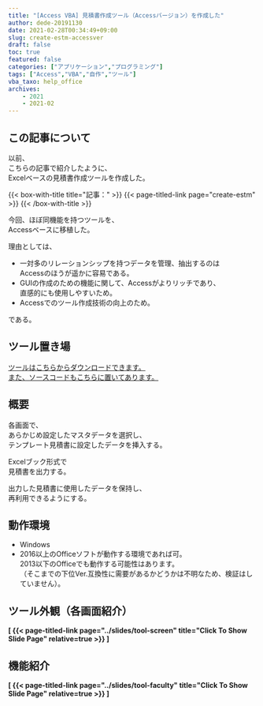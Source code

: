 ```yaml
---
title: "[Access VBA] 見積書作成ツール（Accessバージョン）を作成した"
author: dede-20191130
date: 2021-02-28T00:34:49+09:00
slug: create-estm-accessver
draft: false
toc: true
featured: false
categories: ["アプリケーション","プログラミング"]
tags: ["Access","VBA","自作","ツール"]
vba_taxo: help_office
archives:
    - 2021
    - 2021-02
---
```


## この記事について

以前、  
こちらの記事で紹介したように、  
Excelベースの見積書作成ツールを作成した。  

{{< box-with-title title="記事：" >}} 
    {{< page-titled-link page="create-estm" >}}
{{< /box-with-title >}}

今回、ほぼ同機能を持つツールを、  
Accessベースに移植した。

理由としては、  
- 一対多のリレーションシップを持つデータを管理、抽出するのは  
Accessのほうが遥かに容易である。
- GUIの作成のための機能に関して、Accessがよりリッチであり、  
直感的にも使用しやすいため。
- Accessでのツール作成技術の向上のため。

である。

## ツール置き場

[ツールはこちらからダウンロードできます。  
また、ソースコードもこちらに置いてあります。](https://github.com/dede-20191130/My_VBA_Tools/tree/master/T0001_02_%E8%A6%8B%E7%A9%8D%E6%9B%B8%E4%BD%9C%E6%88%90%E3%83%84%E3%83%BC%E3%83%AB_AccessVer)


## 概要

各画面で、  
あらかじめ設定したマスタデータを選択し、  
テンプレート見積書に設定したデータを挿入する。  

Excelブック形式で  
見積書を出力する。

出力した見積書に使用したデータを保持し、  
再利用できるようにする。


## 動作環境
- Windows
- 2016以上のOfficeソフトが動作する環境であれば可。  
2013以下のOfficeでも動作する可能性はあります。  
（そこまでの下位Ver.互換性に需要があるかどうかは不明なため、検証はしていません）。

## ツール外観（各画面紹介）

**[
{{< page-titled-link page="../slides/tool-screen"  title="Click To Show Slide Page" relative=true  >}}
]**

## 機能紹介

**[
{{< page-titled-link page="../slides/tool-faculty"  title="Click To Show Slide Page" relative=true  >}}
]**